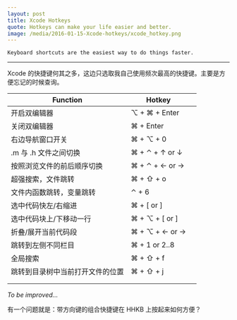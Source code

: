 ```yaml
---
layout: post
title: Xcode Hotkeys
quote: Hotkeys can make your life easier and better.
image: /media/2016-01-15-Xcode-hotkeys/xcode_hotkey.png
---
```


    Keyboard shortcuts are the easiest way to do things faster.
*************

Xcode 的快捷键何其之多，这边只选取我自己使用频次最高的快捷键。主要是方便忘记的时候查询。

| Function         | Hotkey         |      |
| ---------------- | -------------- | ---- |
| 开启双编辑器           | ⌥ + ⌘ + Enter  |      |
| 关闭双编辑器           | ⌘ + Enter      |      |
| 右边导航窗口开关         | ⌘ + ⌥ + 0      |      |
| .m 与 .h 文件之间切换   | ⌘ + ⌃ + ↑ or ↓ |      |
| 按照浏览文件的前后顺序切换    | ⌘ + ⌃ + ← or → |      |
| 超强搜索，文件跳转        | ⌘ + ⇧ + o      |      |
| 文件内函数跳转，变量跳转     | ⌃ + 6          |      |
| 选中代码快左/右缩进       | ⌘ + [ or ]     |      |
| 选中代码块上/下移动一行     | ⌘ + ⌥ + [ or ] |      |
| 折叠/展开当前代码段       | ⌘ + ⌥ + ← or → |      |
| 跳转到左侧不同栏目        | ⌘ + 1 or 2..8  |      |
| 全局搜索             | ⌘ + ⇧ + f      |      |
| 跳转到目录树中当前打开文件的位置 | ⌘ + ⇧ + j      |      |
|                  |                |      |
|                  |                |      |

*To be improved...*



有一个问题就是：带方向键的组合快捷键在 HHKB 上按起来如何方便？